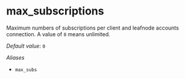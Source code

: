 # max_subscriptions

Maximum numbers of subscriptions per client and leafnode accounts connection. A value of `0` means unlimited.

*Default value*: `0`

*Aliases*

- `max_subs`


